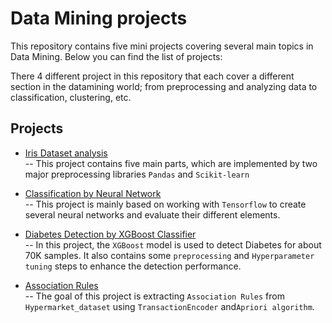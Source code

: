 ﻿# Data Mining projects

This repository contains five mini projects covering several main topics in Data Mining. Below you can find the list of projects:

There 4 different project in this repository that each cover a different section in the datamining world; from preprocessing and analyzing data to classification, clustering, etc.

## Projects
* [Iris Dataset analysis](https://github.com/MohammadJavadArdestani/Data-Mining-projects/tree/main/Iris%20Dataset%20analysis)<br>
-- This project contains five main parts, which are implemented by two major preprocessing libraries ```Pandas``` and ```Scikit-learn```
* [Classification by Neural Network](https://github.com/MohammadJavadArdestani/Data-Mining-projects/tree/main/Classification%20by%20Neural%20Network)<br>
-- This project is mainly based on working with ```Tensorflow``` to create several neural networks and evaluate their different elements.
* [Diabetes Detection by ‍‍‍XGBoost Classifier](https://github.com/MohammadJavadArdestani/Data-Mining-projects/tree/main/Diabetes_detection_by_XGBoost_Classifier)<br>
-- In this project, the ```XGBoost``` model is used to detect Diabetes for about 70K samples. It also contains some ```preprocessing``` and ``Hyperparameter tuning`` steps to enhance the detection performance.

* [Association Rules](https://github.com/MohammadJavadArdestani/Data-Mining-projects/tree/main/Association%20Rules)<br>
-- The goal of this project is extracting ```Association Rules```  from ```Hypermarket_dataset``` using ```TransactionEncoder``` and```Apriori algorithm```.
